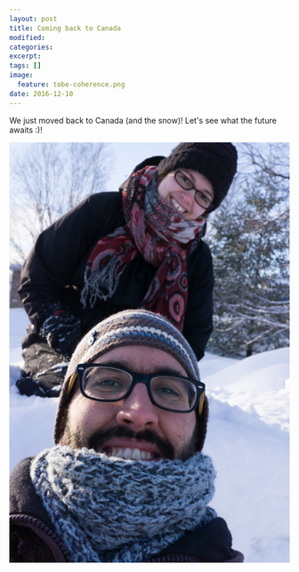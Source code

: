 ```yaml
---
layout: post
title: Coming back to Canada
modified:
categories: 
excerpt: 
tags: []
image:
  feature: tobe-coherence.png
date: 2016-12-10
---
```


We just moved back to Canada (and the snow)! Let's see what the future awaits :)!

[![](/images/back-in-canada.jpg)](/images/back-in-canada.jpg)
